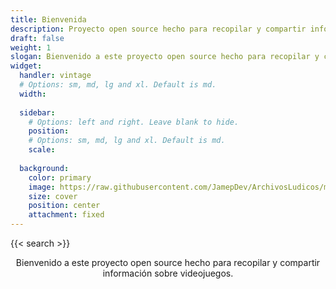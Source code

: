 ```yaml
---
title: Bienvenida
description: Proyecto open source hecho para recopilar y compartir información sobre videojuegos.
draft: false
weight: 1
slogan: Bienvenido a este proyecto open source hecho para recopilar y compartir información sobre videojuegos.
widget:
  handler: vintage
  # Options: sm, md, lg and xl. Default is md.
  width: 
    
  sidebar:
    # Options: left and right. Leave blank to hide.
    position:
    # Options: sm, md, lg and xl. Default is md.
    scale:
  
  background:
    color: primary
    image: https://raw.githubusercontent.com/JamepDev/ArchivosLudicos/main/images/index.png
    size: cover
    position: center
    attachment: fixed
---
```

{{< search >}}

<div style="text-align: center"> </div>

<div style="text-align: center"> Bienvenido a este proyecto open source hecho para recopilar y compartir información sobre videojuegos.</div>
